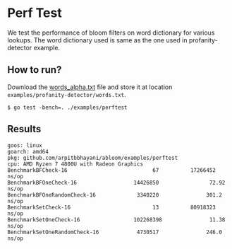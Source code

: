 Perf Test
===

We test the performance of bloom filters on word dictionary for various lookups.
The word dictionary used is same as the one used in profanity-detector example.

## How to run?

Download the [words_alpha.txt](https://github.com/dwyl/english-words) file and store it at location
`examples/profanity-detector/words.txt`.

```
$ go test -bench=. ./examples/perftest
```

## Results

```
goos: linux
goarch: amd64
pkg: github.com/arpitbbhayani/abloom/examples/perftest
cpu: AMD Ryzen 7 4800U with Radeon Graphics         
BenchmarkBFCheck-16                           67          17266452 ns/op
BenchmarkBFOneCheck-16                  14426850                72.92 ns/op
BenchmarkBFOneRandomCheck-16             3340220               301.2 ns/op
BenchmarkSetCheck-16                          13          80918323 ns/op
BenchmarkSetOneCheck-16                 102268398               11.38 ns/op
BenchmarkSetOneRandomCheck-16            4730517               246.0 ns/op
```
